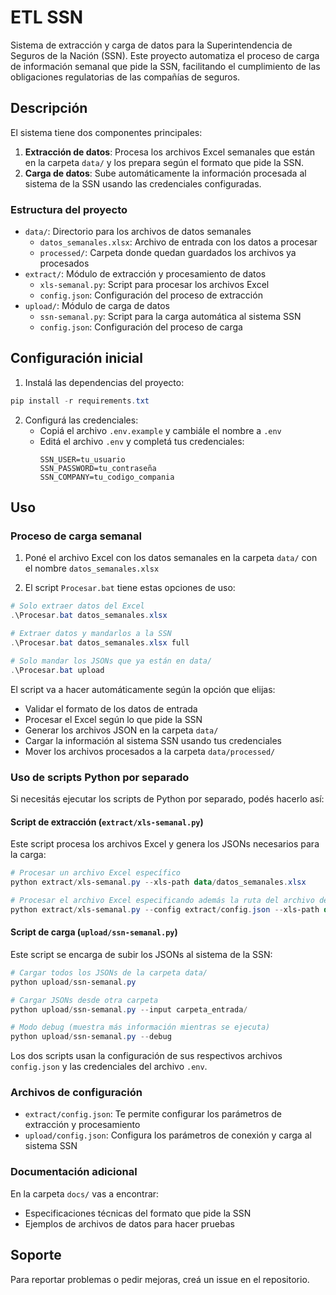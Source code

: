 # ETL SSN

Sistema de extracción y carga de datos para la Superintendencia de Seguros de la Nación (SSN). Este proyecto automatiza el proceso de carga de información semanal que pide la SSN, facilitando el cumplimiento de las obligaciones regulatorias de las compañías de seguros.

## Descripción

El sistema tiene dos componentes principales:

1. **Extracción de datos**: Procesa los archivos Excel semanales que están en la carpeta `data/` y los prepara según el formato que pide la SSN.
2. **Carga de datos**: Sube automáticamente la información procesada al sistema de la SSN usando las credenciales configuradas.

### Estructura del proyecto

- `data/`: Directorio para los archivos de datos semanales
  - `datos_semanales.xlsx`: Archivo de entrada con los datos a procesar
  - `processed/`: Carpeta donde quedan guardados los archivos ya procesados
- `extract/`: Módulo de extracción y procesamiento de datos
  - `xls-semanal.py`: Script para procesar los archivos Excel
  - `config.json`: Configuración del proceso de extracción
- `upload/`: Módulo de carga de datos
  - `ssn-semanal.py`: Script para la carga automática al sistema SSN
  - `config.json`: Configuración del proceso de carga

## Configuración inicial

1. Instalá las dependencias del proyecto:
```powershell
pip install -r requirements.txt
```

2. Configurá las credenciales:
   - Copiá el archivo `.env.example` y cambiále el nombre a `.env`
   - Editá el archivo `.env` y completá tus credenciales:
     ```
     SSN_USER=tu_usuario
     SSN_PASSWORD=tu_contraseña
     SSN_COMPANY=tu_codigo_compania
     ```

## Uso

### Proceso de carga semanal

1. Poné el archivo Excel con los datos semanales en la carpeta `data/` con el nombre `datos_semanales.xlsx`

2. El script `Procesar.bat` tiene estas opciones de uso:

```powershell
# Solo extraer datos del Excel
.\Procesar.bat datos_semanales.xlsx

# Extraer datos y mandarlos a la SSN
.\Procesar.bat datos_semanales.xlsx full

# Solo mandar los JSONs que ya están en data/
.\Procesar.bat upload
```

El script va a hacer automáticamente según la opción que elijas:
- Validar el formato de los datos de entrada
- Procesar el Excel según lo que pide la SSN
- Generar los archivos JSON en la carpeta `data/`
- Cargar la información al sistema SSN usando tus credenciales
- Mover los archivos procesados a la carpeta `data/processed/`

### Uso de scripts Python por separado

Si necesitás ejecutar los scripts de Python por separado, podés hacerlo así:

#### Script de extracción (`extract/xls-semanal.py`)

Este script procesa los archivos Excel y genera los JSONs necesarios para la carga:

```powershell
# Procesar un archivo Excel específico
python extract/xls-semanal.py --xls-path data/datos_semanales.xlsx

# Procesar el archivo Excel especificando además la ruta del archivo de configuración
python extract/xls-semanal.py --config extract/config.json --xls-path data/datos_semanales.xlsx
```

#### Script de carga (`upload/ssn-semanal.py`)

Este script se encarga de subir los JSONs al sistema de la SSN:

```powershell
# Cargar todos los JSONs de la carpeta data/
python upload/ssn-semanal.py

# Cargar JSONs desde otra carpeta
python upload/ssn-semanal.py --input carpeta_entrada/

# Modo debug (muestra más información mientras se ejecuta)
python upload/ssn-semanal.py --debug
```

Los dos scripts usan la configuración de sus respectivos archivos `config.json` y las credenciales del archivo `.env`.

### Archivos de configuración

- `extract/config.json`: Te permite configurar los parámetros de extracción y procesamiento
- `upload/config.json`: Configura los parámetros de conexión y carga al sistema SSN

### Documentación adicional

En la carpeta `docs/` vas a encontrar:
- Especificaciones técnicas del formato que pide la SSN
- Ejemplos de archivos de datos para hacer pruebas

## Soporte

Para reportar problemas o pedir mejoras, creá un issue en el repositorio.
